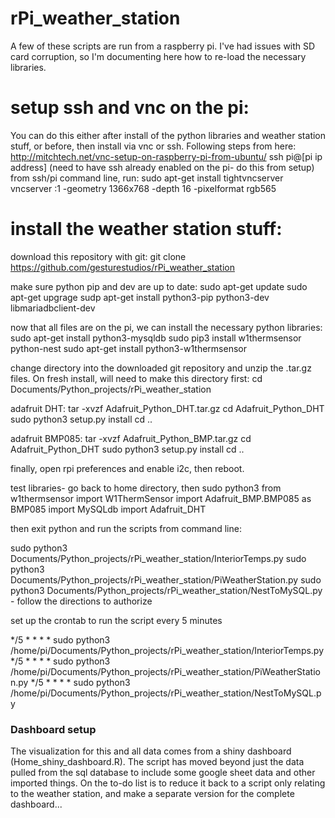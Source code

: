 # rPi_weather_station
A few of these scripts are run from a raspberry pi.  I've had issues with SD card corruption, so I'm documenting here how to re-load the necessary libraries.

# setup ssh and vnc on the pi:
You can do this either after install of the python libraries and weather station stuff, or before, then install via vnc or ssh.
Following steps from here: http://mitchtech.net/vnc-setup-on-raspberry-pi-from-ubuntu/
ssh pi@[pi ip address]  (need to have ssh already enabled on the pi- do this from setup)
from ssh/pi command line, run:
sudo apt-get install tightvncserver
vncserver :1 -geometry 1366x768 -depth 16 -pixelformat rgb565

# install the weather station stuff:
download this repository with git:
git clone https://github.com/gesturestudios/rPi_weather_station

make sure python pip and dev are up to date:
sudo apt-get update
sudo apt-get upgrage
sudp apt-get install python3-pip python3-dev libmariadbclient-dev

now that all files are on the pi, we can install the necessary python libraries:
sudo apt-get install python3-mysqldb
sudo pip3 install w1thermsensor python-nest
sudo apt-get install python3-w1thermsensor

change directory into the downloaded git repository and unzip the .tar.gz files.  On fresh install, will need to make this directory first:
cd Documents/Python_projects/rPi_weather_station

adafruit DHT:
tar -xvzf Adafruit_Python_DHT.tar.gz
cd Adafruit_Python_DHT
sudo python3 setup.py install
cd ..

adafruit BMP085:
tar -xvzf Adafruit_Python_BMP.tar.gz
cd Adafruit_Python_DHT
sudo python3 setup.py install
cd ..

finally, open rpi preferences and enable i2c, then reboot.

test libraries- go back to home directory, then
sudo python3
from w1thermsensor import W1ThermSensor
import Adafruit_BMP.BMP085 as BMP085
import MySQLdb
import Adafruit_DHT

then exit python and run the scripts from command line:

sudo python3 Documents/Python_projects/rPi_weather_station/InteriorTemps.py
sudo python3 Documents/Python_projects/rPi_weather_station/PiWeatherStation.py
sudo python3 Documents/Python_projects/rPi_weather_station/NestToMySQL.py - follow the directions to authorize

set up the crontab to run the script every 5 minutes

*/5 * * * * sudo python3 /home/pi/Documents/Python_projects/rPi_weather_station/InteriorTemps.py
*/5 * * * * sudo python3 /home/pi/Documents/Python_projects/rPi_weather_station/PiWeatherStation.py
*/5 * * * * sudo python3 /home/pi/Documents/Python_projects/rPi_weather_station/NestToMySQL.py

### Dashboard setup ###
The visualization for this and all data comes from a shiny dashboard (Home_shiny_dashboard.R).  The script has moved beyond just the data pulled from the sql database to include some google sheet data and other imported things.  On the to-do list is to reduce it back to a script only relating to the weather station, and make a separate version for the complete dashboard...


